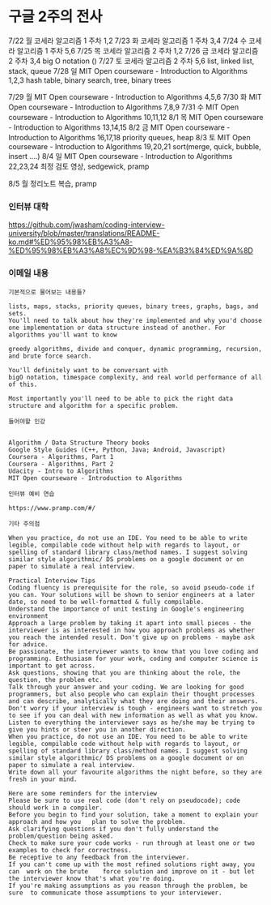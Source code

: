 # 구글 2주의 전사


7/22 월 코세라 알고리즘 1 주차 1,2
7/23 화 코세라 알고리즘 1 주차 3,4
7/24 수 코세라 알고리즘 1 주차 5,6
7/25 목 코세라 알고리즘 2 주차 1,2
7/26 금 코세라 알고리즘 2 주차 3,4
       big O notation ()
7/27 토 코세라 알고리즘 2 주차 5,6
       list, linked list, stack, queue
7/28 일 MIT Open courseware - Introduction to Algorithms 1,2,3
       hash table, binary search, tree, binary trees
       
7/29 월 MIT Open courseware - Introduction to Algorithms 4,5,6
7/30 화 MIT Open courseware - Introduction to Algorithms 7,8,9
7/31 수 MIT Open courseware - Introduction to Algorithms 10,11,12
8/1 목 MIT Open courseware - Introduction to Algorithms 13,14,15
8/2 금 MIT Open courseware - Introduction to Algorithms 16,17,18
      priority queues, heap
8/3 토 MIT Open courseware - Introduction to Algorithms 19,20,21
      sort(merge, quick, bubble, insert ....)
8/4 일 MIT Open courseware - Introduction to Algorithms 22,23,24
      최정 검토 영상, sedgewick, pramp

8/5 월 정리노트 복습, pramp

### 인터뷰 대학

https://github.com/jwasham/coding-interview-university/blob/master/translations/README-ko.md#%ED%95%98%EB%A3%A8-%ED%95%98%EB%A3%A8%EC%9D%98-%EA%B3%84%ED%9A%8D

### 이메일 내용

```
기본적으로 물어보는 내용들?

lists, maps, stacks, priority queues, binary trees, graphs, bags, and sets.
You'll need to talk about how they're implemented and why you'd choose one implementation or data structure instead of another. For algorithms you'll want to know

greedy algorithms, divide and conquer, dynamic programming, recursion, and brute force search.

You'll definitely want to be conversant with
big­O notation, time­space complexity, and real world performance of all of this.

Most importantly you'll need to be able to pick the right data structure and algorithm for a specific problem.

들어야할 인강


Algorithm / Data Structure Theory books
Google Style Guides (C++, Python, Java; Android, Javascript)
Coursera - Algorithms, Part 1
Coursera - Algorithms, Part 2
Udacity - Intro to Algorithms
MIT Open courseware - Introduction to Algorithms

인터뷰 예비 연습

https://www.pramp.com/#/ 

기타 주의점

When you practice, do not use an IDE. You need to be able to write legible, compilable code without help with regards to layout, or spelling of standard library class/method names. I suggest solving similar style algorithmic/ DS problems on a google document or on paper to simulate a real interview. 

Practical Interview Tips
Coding fluency is prerequisite for the role, so avoid pseudo-code if you can. Your solutions will be shown to senior engineers at a later date, so need to be well-formatted & fully compilable.
Understand the importance of unit testing in Google's engineering environment
Approach a large problem by taking it apart into small pieces - the interviewer is as interested in how you approach problems as whether you reach the intended result. Don't give up on problems - maybe ask for advice.
Be passionate, the interviewer wants to know that you love coding and programming. Enthusiasm for your work, coding and computer science is important to get across.
Ask questions, showing that you are thinking about the role, the question, the problem etc.
Talk through your answer and your coding. We are looking for good programmers, but also people who can explain their thought processes and can describe, analytically what they are doing and their answers.
Don't worry if your interview is tough - engineers want to stretch you to see if you can deal with new information as well as what you know.
Listen to everything the interviewer says as he/she may be trying to give you hints or steer you in another direction.
When you practice, do not use an IDE. You need to be able to write legible, compilable code without help with regards to layout, or spelling of standard library class/method names. I suggest solving similar style algorithmic/ DS problems on a google document or on paper to simulate a real interview. 
Write down all your favourite algorithms the night before, so they are fresh in your mind.

Here are some reminders for the interview
Please be sure to use real code (don't rely on pseudocode); code should work in a compiler.
Before you begin to find your solution, take a moment to explain your  approach and how you   plan to solve the problem.
Ask clarifying questions if you don't fully understand the problem/question being asked.
Check to make sure your code works - run through at least one or two  examples to check for correctness.
Be receptive to any feedback from the interviewer.
If you can't come up with the most refined solutions right away, you can  work on the brute    force solution and improve on it - but let the interviewer know that's what you're doing.
If you're making assumptions as you reason through the problem, be sure  to communicate those assumptions to your interviewer.
```
